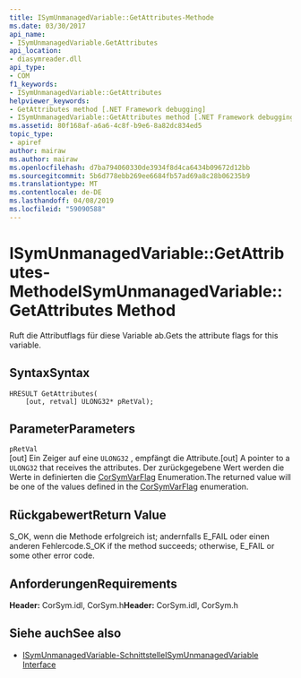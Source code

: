 ```yaml
---
title: ISymUnmanagedVariable::GetAttributes-Methode
ms.date: 03/30/2017
api_name:
- ISymUnmanagedVariable.GetAttributes
api_location:
- diasymreader.dll
api_type:
- COM
f1_keywords:
- ISymUnmanagedVariable::GetAttributes
helpviewer_keywords:
- GetAttributes method [.NET Framework debugging]
- ISymUnmanagedVariable::GetAttributes method [.NET Framework debugging]
ms.assetid: 80f168af-a6a6-4c8f-b9e6-8a82dc834ed5
topic_type:
- apiref
author: mairaw
ms.author: mairaw
ms.openlocfilehash: d7ba794060330de3934f8d4ca6434b09672d12bb
ms.sourcegitcommit: 5b6d778ebb269ee6684fb57ad69a8c28b06235b9
ms.translationtype: MT
ms.contentlocale: de-DE
ms.lasthandoff: 04/08/2019
ms.locfileid: "59090588"
---
```

# <a name="isymunmanagedvariablegetattributes-method"></a><span data-ttu-id="371b6-102">ISymUnmanagedVariable::GetAttributes-Methode</span><span class="sxs-lookup"><span data-stu-id="371b6-102">ISymUnmanagedVariable::GetAttributes Method</span></span>
<span data-ttu-id="371b6-103">Ruft die Attributflags für diese Variable ab.</span><span class="sxs-lookup"><span data-stu-id="371b6-103">Gets the attribute flags for this variable.</span></span>  
  
## <a name="syntax"></a><span data-ttu-id="371b6-104">Syntax</span><span class="sxs-lookup"><span data-stu-id="371b6-104">Syntax</span></span>  
  
```  
HRESULT GetAttributes(  
    [out, retval] ULONG32* pRetVal);  
```  
  
## <a name="parameters"></a><span data-ttu-id="371b6-105">Parameter</span><span class="sxs-lookup"><span data-stu-id="371b6-105">Parameters</span></span>  
 `pRetVal`  
 <span data-ttu-id="371b6-106">[out] Ein Zeiger auf eine `ULONG32` , empfängt die Attribute.</span><span class="sxs-lookup"><span data-stu-id="371b6-106">[out] A pointer to a `ULONG32` that receives the attributes.</span></span> <span data-ttu-id="371b6-107">Der zurückgegebene Wert werden die Werte in definierten die [CorSymVarFlag](../../../../docs/framework/unmanaged-api/diagnostics/corsymvarflag-enumeration.md) Enumeration.</span><span class="sxs-lookup"><span data-stu-id="371b6-107">The returned value will be one of the values defined in the [CorSymVarFlag](../../../../docs/framework/unmanaged-api/diagnostics/corsymvarflag-enumeration.md) enumeration.</span></span>  
  
## <a name="return-value"></a><span data-ttu-id="371b6-108">Rückgabewert</span><span class="sxs-lookup"><span data-stu-id="371b6-108">Return Value</span></span>  
 <span data-ttu-id="371b6-109">S_OK, wenn die Methode erfolgreich ist; andernfalls E_FAIL oder einen anderen Fehlercode.</span><span class="sxs-lookup"><span data-stu-id="371b6-109">S_OK if the method succeeds; otherwise, E_FAIL or some other error code.</span></span>  
  
## <a name="requirements"></a><span data-ttu-id="371b6-110">Anforderungen</span><span class="sxs-lookup"><span data-stu-id="371b6-110">Requirements</span></span>  
 <span data-ttu-id="371b6-111">**Header:** CorSym.idl, CorSym.h</span><span class="sxs-lookup"><span data-stu-id="371b6-111">**Header:** CorSym.idl, CorSym.h</span></span>  
  
## <a name="see-also"></a><span data-ttu-id="371b6-112">Siehe auch</span><span class="sxs-lookup"><span data-stu-id="371b6-112">See also</span></span>

- [<span data-ttu-id="371b6-113">ISymUnmanagedVariable-Schnittstelle</span><span class="sxs-lookup"><span data-stu-id="371b6-113">ISymUnmanagedVariable Interface</span></span>](../../../../docs/framework/unmanaged-api/diagnostics/isymunmanagedvariable-interface.md)
